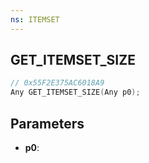```yaml
---
ns: ITEMSET
---
```

## GET_ITEMSET_SIZE

```c
// 0x55F2E375AC6018A9
Any GET_ITEMSET_SIZE(Any p0);
```

## Parameters
* **p0**:
